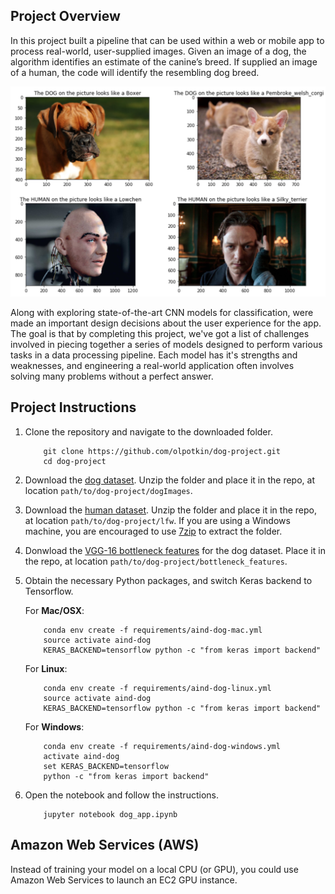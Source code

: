 [//]: # (Image References)

[image1]: ./images/img_res.png "Sample Output"

## Project Overview

In this project built a pipeline that can be used within a web or mobile app to process real-world, user-supplied images. Given an image of a dog, the algorithm identifies an estimate of the canine’s breed. If supplied an image of a human, the code will identify the resembling dog breed.  

![Sample Output][image1]

Along with exploring state-of-the-art CNN models for classification, were made an important design decisions about the user experience for the app. The goal is that by completing this project, we've got a list of challenges involved in piecing together a series of models designed to perform various tasks in a data processing pipeline. Each model has it's strengths and weaknesses, and engineering a real-world application often involves solving many problems without a perfect answer.


## Project Instructions

1. Clone the repository and navigate to the downloaded folder.
	
	```	
		git clone https://github.com/olpotkin/dog-project.git
		cd dog-project
	```
2. Download the [dog dataset](https://s3-us-west-1.amazonaws.com/udacity-aind/dog-project/dogImages.zip).  Unzip the folder and place it in the repo, at location `path/to/dog-project/dogImages`. 
3. Download the [human dataset](https://s3-us-west-1.amazonaws.com/udacity-aind/dog-project/lfw.zip).  Unzip the folder and place it in the repo, at location `path/to/dog-project/lfw`.  If you are using a Windows machine, you are encouraged to use [7zip](http://www.7-zip.org/) to extract the folder. 
4. Donwload the [VGG-16 bottleneck features](https://s3-us-west-1.amazonaws.com/udacity-aind/dog-project/DogVGG16Data.npz) for the dog dataset.  Place it in the repo, at location `path/to/dog-project/bottleneck_features`.
5. Obtain the necessary Python packages, and switch Keras backend to Tensorflow.  
	
	For __Mac/OSX__:
	```
		conda env create -f requirements/aind-dog-mac.yml
		source activate aind-dog
		KERAS_BACKEND=tensorflow python -c "from keras import backend"
	```

	For __Linux__:
	```
		conda env create -f requirements/aind-dog-linux.yml
		source activate aind-dog
		KERAS_BACKEND=tensorflow python -c "from keras import backend"
	```

	For __Windows__:
	```
		conda env create -f requirements/aind-dog-windows.yml
		activate aind-dog
		set KERAS_BACKEND=tensorflow
		python -c "from keras import backend"
	```
6. Open the notebook and follow the instructions.
	
	```
		jupyter notebook dog_app.ipynb
	```


## Amazon Web Services (AWS)

Instead of training your model on a local CPU (or GPU), you could use Amazon Web Services to launch an EC2 GPU instance.
